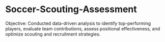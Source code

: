 # Soccer-Scouting-Assessment
Objective: Conducted data-driven analysis to identify top-performing players, evaluate team contributions, assess positional effectiveness, and optimize scouting and recruitment strategies.
